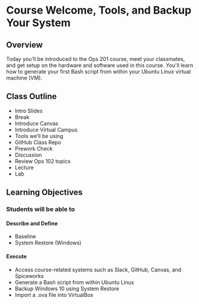 # Course Welcome, Tools, and Backup Your System

## Overview

Today you'll be introduced to the Ops 201 course, meet your classmates, and get setup on the hardware and software used in this course. You'll learn how to generate your first Bash script from within your Ubuntu Linux virtual machine (VM).

## Class Outline

- Intro Slides
- Break
- Introduce Canvas
- Introduce Virtual Campus
- Tools we’ll be using
- GitHub Class Repo
- Prework Check
- Discussion
- Review Ops 102 topics
- Lecture
- Lab

## Learning Objectives

### Students will be able to

#### Describe and Define

- Baseline
- System Restore (Windows)

#### Execute

- Access course-related systems such as Slack, GitHub, Canvas, and Spiceworks
- Generate a Bash script from within Ubuntu Linux
- Backup Windows 10 using System Restore
- Import a .ova file into VirtualBox
